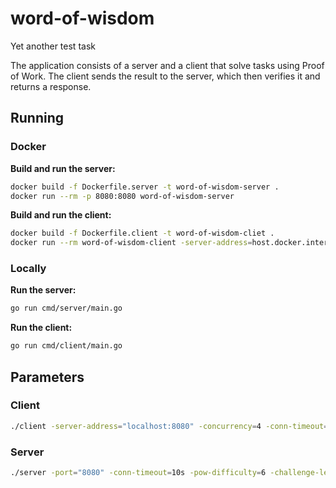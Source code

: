 # word-of-wisdom
Yet another test task

The application consists of a server and a client that solve tasks using Proof of Work. The client sends the result to the server, which then verifies it and returns a response.

## Running

### Docker

**Build and run the server:**

```bash
docker build -f Dockerfile.server -t word-of-wisdom-server .
docker run --rm -p 8080:8080 word-of-wisdom-server
```

**Build and run the client:**

```bash
docker build -f Dockerfile.client -t word-of-wisdom-cliet .
docker run --rm word-of-wisdom-client -server-address=host.docker.internal:8080
```

### Locally

**Run the server:**

```bash
go run cmd/server/main.go
```
**Run the client:**

```bash
go run cmd/client/main.go
```

## Parameters

### Client

```bash
./client -server-address="localhost:8080" -concurrency=4 -conn-timeout=10s -solving-timeout=5s
```

### Server

```bash
./server -port="8080" -conn-timeout=10s -pow-difficulty=6 -challenge-length=20 -quotes-file-path="./internal/server/quotes_dump.txt"
```
